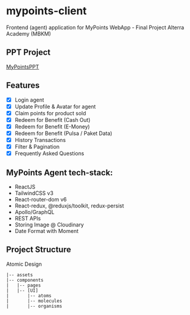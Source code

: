 # mypoints-client

Frontend (agent) application for MyPoints WebApp - Final Project Alterra Academy (MBKM)

## PPT Project

[MyPointsPPT](https://docs.google.com/presentation/d/1CknmZ4wCH17ST1ViROIu_vEyyxy4VZTl32VclzEOhjM/edit?usp=sharing)

## Features

- [x] Login agent
- [x] Update Profile & Avatar for agent
- [x] Claim points for product sold
- [x] Redeem for Benefit (Cash Out)
- [x] Redeem for Benefit (E-Money)
- [x] Redeem for Benefit (Pulsa / Paket Data)
- [x] History Transactions
- [x] Filter & Pagination
- [x] Frequently Asked Questions

## MyPoints Agent tech-stack:

- ReactJS
- TailwindCSS v3
- React-router-dom v6
- React-redux, @reduxjs/toolkit, redux-persist
- Apollo/GraphQL
- REST APIs
- Storing Image @ Cloudinary
- Date Format with Moment

## Project Structure

Atomic Design

```
|-- assets
|-- components
|   |-- pages
|   |-- [UI]
|       |-- atoms
|       |-- molecules
|       |-- organisms
```
